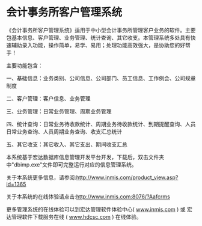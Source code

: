 # 会计事务所客户管理系统
《会计事务所客户管理系统》适用于中小型会计事务所管理客户业务的软件。主要包基本信息、客户管理、业务管理、统计查询、其它收支。本管理系统多处具有快速辅助录入功能，操作简单，易学、易用；处理功能高效强大，是协助您的好帮手！

主要功能包含：

一、基础信息：业务类别、公司信息、公司部门、员工信息、工作例会、公司规章制度

二、客户管理：客户信息、业务管理

三、业务管理：日常业务管理、周期业务管理

四、统计查询：日常业务待收款统计、周期业务待收款统计、到期提醒查询、人员日常业务查询、人员周期业务查询、收支汇总统计

五、其它收支：其它收入、其它支出、期间收支汇总

本系统基于宏达数据库信息管理开发平台开发，下载后，双击文件夹中"dbimp.exe"文件即可完整运行对应的信息管理系统。

关于本系统更多信息，请参阅:http://www.inmis.com/product_view.asp?id=1365

关于本系统的在线体验请点击:http://www.inmis.com:8076/?Aafcrms

更多管理系统的在线体验可以到宏达管理软件体验中心( www.inmis.com ) 或 宏达管理软件下载服务在线 ( www.hdcsc.com ) 在线体验。

